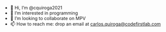 - 👋 Hi, I’m @cquiroga2021
- 👀 I’m interested in programming
- 💞️ I’m looking to collaborate on MPV 
- 📫 How to reach me: drop an email at carlos.quiroga@codefirstlab.com

<!---
cquiroga2021/cquiroga2021 is a ✨ special ✨ repository because its `README.md` (this file) appears on your GitHub profile.
You can click the Preview link to take a look at your changes.
--->
